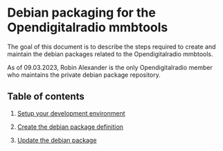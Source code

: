 # Debian packaging for the Opendigitalradio mmbtools

The goal of this document is to describe the steps required to create
and maintain the debian packages related to the Opendigitalradio mmbtools.

As of 09.03.2023, Robin Alexander is the only Opendigitalradio member
who maintains the private debian package repository.

## Table of contents

1. [Setup your development environment](SETUP.md)

1. [Create the debian package definition](CREATE.md)

1. [Update the debian package](UPDATE.md)
